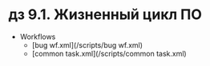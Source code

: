 # дз 9.1. Жизненный цикл ПО
- Workflows
    - [bug wf.xml](/scripts/bug wf.xml)
    - [common task.xml](/scripts/common task.xml)  

  
